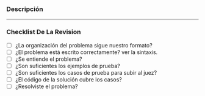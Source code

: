 
### Descripción

---

### Checklist De La Revision

- [ ] ¿La organización del problema sigue nuestro formato?
- [ ] ¿El problema está escrito correctamente? ver la sintaxis.
- [ ] ¿Se entiende el problema?
- [ ] ¿Son suficientes los ejemplos de prueba?
- [ ] ¿Son suficientes los casos de prueba para subir al juez?
- [ ] ¿El código de la solución cubre los casos?
- [ ] ¿Resolviste el problema?
